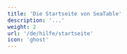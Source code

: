 ```yaml
---
title: 'Die Startseite von SeaTable'
description: '...'
weight: 2
url: '/de/hilfe/startseite'
icon: 'ghost'
---
```

